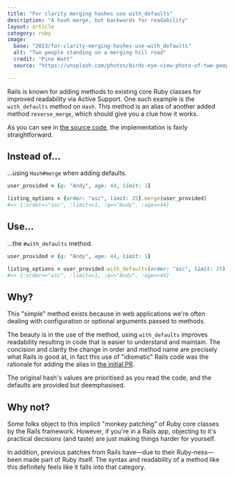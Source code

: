```yaml
---
title: "For clarity merging hashes use with_defaults"
description: "A hash merge, but backwards for readability"
layout: article
category: ruby
image:
  base: "2023/for-clarity-merging-hashes-use-with_defaults"
  alt: "Two people standing on a merging hill road"
  credit: "Pine Watt"
  source: "https://unsplash.com/photos/birds-eye-view-photo-of-two-people-standing-on-gray-concrete-road-in-front-of-hill-dUbKcgu0zjw"

---  
```


Rails is known for adding methods to existing core Ruby classes for improved readability via Active Support. One such example is the `with_defaults` method on `Hash`. This method is an alias of another added method `reverse_merge`, which should give you a clue how it works.

As you can see in [the source code](https://github.com/rails/rails/blob/main/activesupport/lib/active_support/core_ext/hash/reverse_merge.rb#L14), the implementation is fairly straightforward.


## Instead of…

...using `Hash#merge` when adding defaults.

```ruby
user_provided = {q: "Andy", age: 44, limit: 1}

listing_options = {order: "asc", limit: 25}.merge(user_provided)
#=> {:order=>"asc", :limit=>1, :q=>"Andy", :age=>44}
```


## Use…

...the `#with_defaults` method.

```ruby
user_provided = {q: "Andy", age: 44, limit: 1}

listing_options = user_provided.with_defaults(order: "asc", limit: 25)
#=> {:order=>"asc", :limit=>1, :q=>"Andy", :age=>44}
```



## Why?

This "simple" method exists because in web applications we're often dealing with configuration or optional arguments passed to methods.

The beauty is in the use of the method, using `with_defaults` improves readability resulting in code that is easier to understand and maintain. The concision and clarity the change in order and method name are precisely what Rails is good at, in fact this use of "idiomatic" Rails code was the rationale for adding the alias in [the initial PR](https://github.com/rails/rails/pull/28603).

The original hash's values are prioritised as you read the code, and the defaults are provided but deemphasised.


## Why not?

Some folks object to this implicit "monkey patching" of Ruby core classes by the Rails framework. However, if you're in a Rails app, objecting to it's practical decisions (and taste) are just making things harder for yourself.

In addition, previous patches from Rails have—due to their Ruby-ness—been made part of Ruby itself. The syntax and readability of a method like this definitely feels like it falls into that category.